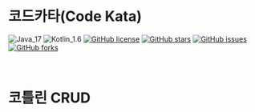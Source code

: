 # 코드카타(Code Kata)

![Java_17](https://img.shields.io/badge/java-17-red?logo=java)
![Kotlin_1.6](https://img.shields.io/badge/kotlin-1.6-purple?logo=kotlin)
[![GitHub license](https://img.shields.io/github/license/shirohoo/clean-code-kata)](https://github.com/shirohoo/clean-code-kata)
[![GitHub stars](https://img.shields.io/github/stars/shirohoo/clean-code-kata)](https://github.com/shirohoo/clean-code-kata/stargazers)
[![GitHub issues](https://img.shields.io/github/issues/shirohoo/clean-code-kata)](https://github.com/shirohoo/clean-code-kata/issues)
[![GitHub forks](https://img.shields.io/github/forks/shirohoo/clean-code-kata)](https://github.com/shirohoo/clean-code-kata/network)

<br />

# 코틀린 CRUD
